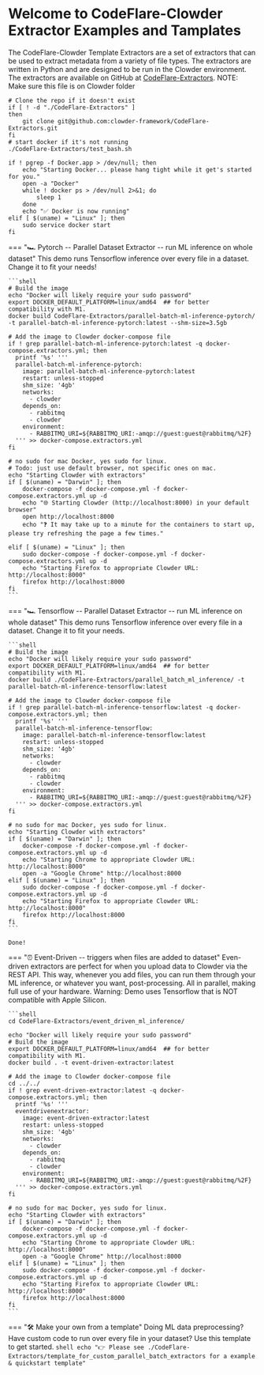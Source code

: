 
# Welcome to CodeFlare-Clowder Extractor Examples and Tamplates
The CodeFlare-Clowder Template Extractors are a set of extractors that can be used to extract metadata from a variety of file types. The extractors are written in Python and are designed to be run in the Clowder environment. The extractors are available on GitHub at [CodeFlare-Extractors](https://github.com/clowder-framework/CodeFlare-Extractors). NOTE: Make sure this file is on Clowder folder

```shell
# Clone the repo if it doesn't exist
if [ ! -d "./CodeFlare-Extractors" ] 
then 
    git clone git@github.com:clowder-framework/CodeFlare-Extractors.git
fi
# start docker if it's not running
./CodeFlare-Extractors/test_bash.sh

if ! pgrep -f Docker.app > /dev/null; then
    echo "Starting Docker... please hang tight while it get's started for you."
    open -a "Docker"
    while ! docker ps > /dev/null 2>&1; do
        sleep 1
    done
    echo "✅ Docker is now running"
elif [ $(uname) = "Linux" ]; then
    sudo service docker start
fi
```

=== "🏎   Pytorch -- Parallel Dataset Extractor -- run ML inference on whole dataset"
    This demo runs Tensorflow inference over every file in a dataset. Change it to fit your needs!

    ```shell
    # Build the image
    echo "Docker will likely require your sudo password"
    export DOCKER_DEFAULT_PLATFORM=linux/amd64  ## for better compatibility with M1. 
    docker build CodeFlare-Extractors/parallel-batch-ml-inference-pytorch/ -t parallel-batch-ml-inference-pytorch:latest --shm-size=3.5gb

    # Add the image to Clowder docker-compose file
    if ! grep parallel-batch-ml-inference-pytorch:latest -q docker-compose.extractors.yml; then
      printf '%s' '''
      parallel-batch-ml-inference-pytorch:
        image: parallel-batch-ml-inference-pytorch:latest
        restart: unless-stopped
        shm_size: '4gb'
        networks:
          - clowder
        depends_on:
          - rabbitmq
          - clowder
        environment:
          - RABBITMQ_URI=${RABBITMQ_URI:-amqp://guest:guest@rabbitmq/%2F}
      ''' >> docker-compose.extractors.yml
    fi
    
    # no sudo for mac Docker, yes sudo for linux.
    # Todo: just use default browser, not specific ones on mac. 
    echo "Starting Clowder with extractors"
    if [ $(uname) = "Darwin" ]; then
        docker-compose -f docker-compose.yml -f docker-compose.extractors.yml up -d
        echo "🌐 Starting Clowder (http://localhost:8000) in your default browser"
        open http://localhost:8000
        echo "❓ It may take up to a minute for the containers to start up, please try refreshing the page a few times."

    elif [ $(uname) = "Linux" ]; then
        sudo docker-compose -f docker-compose.yml -f docker-compose.extractors.yml up -d
        echo "Starting Firefox to appropriate Clowder URL: http://localhost:8000"
        firefox http://localhost:8000
    fi
    ```


=== "🏎   Tensorflow -- Parallel Dataset Extractor -- run ML inference on whole dataset"
    This demo runs Tensorflow inference over every file in a dataset. Change it to fit your needs.

    ```shell
    # Build the image
    echo "Docker will likely require your sudo password"
    export DOCKER_DEFAULT_PLATFORM=linux/amd64  ## for better compatibility with M1. 
    docker build ./CodeFlare-Extractors/parallel_batch_ml_inference/ -t parallel-batch-ml-inference-tensorflow:latest

    # Add the image to Clowder docker-compose file
    if ! grep parallel-batch-ml-inference-tensorflow:latest -q docker-compose.extractors.yml; then
      printf '%s' '''
      parallel-batch-ml-inference-tensorflow:
        image: parallel-batch-ml-inference-tensorflow:latest
        restart: unless-stopped
        shm_size: '4gb'
        networks:
          - clowder
        depends_on:
          - rabbitmq
          - clowder
        environment:
          - RABBITMQ_URI=${RABBITMQ_URI:-amqp://guest:guest@rabbitmq/%2F}
      ''' >> docker-compose.extractors.yml
    fi
    
    # no sudo for mac Docker, yes sudo for linux.
    echo "Starting Clowder with extractors"
    if [ $(uname) = "Darwin" ]; then
        docker-compose -f docker-compose.yml -f docker-compose.extractors.yml up -d
        echo "Starting Chrome to appropriate Clowder URL: http://localhost:8000"
        open -a "Google Chrome" http://localhost:8000
    elif [ $(uname) = "Linux" ]; then
        sudo docker-compose -f docker-compose.yml -f docker-compose.extractors.yml up -d
        echo "Starting Firefox to appropriate Clowder URL: http://localhost:8000"
        firefox http://localhost:8000
    fi
    ```

    Done!

=== "⏰  Event-Driven -- triggers when files are added to dataset"
    Even-driven extractors are perfect for when you upload data to Clowder via the REST API. This way, whenever you add files, you can run them through your ML inference, or whatever you want, post-processing. All in parallel, making full use of your hardware. Warning: Demo uses Tensorflow that is NOT compatible with Apple Silicon.

    ```shell
    cd CodeFlare-Extractors/event_driven_ml_inference/

    echo "Docker will likely require your sudo password"
    # Build the image
    export DOCKER_DEFAULT_PLATFORM=linux/amd64  ## for better compatibility with M1. 
    docker build . -t event-driven-extractor:latest

    # Add the image to Clowder docker-compose file
    cd ../../
    if ! grep event-driven-extractor:latest -q docker-compose.extractors.yml; then
      printf '%s' '''
      eventdrivenextractor:
        image: event-driven-extractor:latest
        restart: unless-stopped
        shm_size: '4gb'
        networks:
          - clowder
        depends_on:
          - rabbitmq
          - clowder
        environment:
          - RABBITMQ_URI=${RABBITMQ_URI:-amqp://guest:guest@rabbitmq/%2F}
      ''' >> docker-compose.extractors.yml
    fi

    # no sudo for mac Docker, yes sudo for linux.
    echo "Starting Clowder with extractors"
    if [ $(uname) = "Darwin" ]; then
        docker-compose -f docker-compose.yml -f docker-compose.extractors.yml up -d
        echo "Starting Chrome to appropriate Clowder URL: http://localhost:8000"
        open -a "Google Chrome" http://localhost:8000
    elif [ $(uname) = "Linux" ]; then
        sudo docker-compose -f docker-compose.yml -f docker-compose.extractors.yml up -d
        echo "Starting Firefox to appropriate Clowder URL: http://localhost:8000"
        firefox http://localhost:8000
    fi
    ```

=== "🛠   Make your own from a template"
    Doing ML data preprocessing? Have custom code to run over every file in your dataset? Use this template to get started.
    ```shell
    echo "👉 Please see ./CodeFlare-Extractors/template_for_custom_parallel_batch_extractors for a example & quickstart template"
    ```
